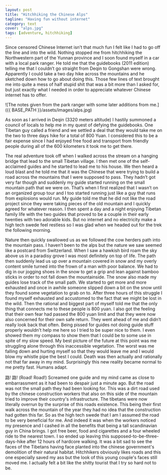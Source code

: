 ```yaml
---
layout: post
title: "Hitchhiking the Chinese Alps"
tagline: "Having fun without internet"
category: text
cover: "alps.jpg"
tags: [adventure, hitchhiking]
---
```


Since censored Chinese Internet isn’t that much fun I felt like I had to go off the line and into the wild. Nothing stopped me from hitchhiking the Northwestern part of the Yunnan province and I soon found myself in a car with a local park ranger. He told me that the guidebooks (2011 edition) telling me that I couldn’t go straight from Deqin to Gongshan were wrong. Apparently I could take a two day hike across the mountains and he sketched down how to go about doing this. Those few lines of text brought me into quite a mess of half stupid shit that was a bit more than I asked for, but just exactly what I needed in order to appreciate whatever Chinese internet has to offer.


![The notes given from the park ranger with some later additions from me.]({{ BASE_PATH }}/assets/images/alps.jpg)


As soon as I arrived in Deqin (3320 meters altitude) I hastily summoned a council of locals to help me in my quest of defying the guidebooks. One Tibetan guy called a friend and we settled a deal that they would take me on the two to three days hike for a total of 800 Yuan. I considered this to be a fair expense since I had enjoyed free food and transport from friendly people during all of the 600 kilometers it took me to get there.   

The real adventure took off when I walked across the stream on a hanging bridge that lead to the small Tibetan village. I then met one of the self-acclaimed guides and he started to lead me to his house. We  then heard a loud blast and  he told me that it was the Chinese that were trying to build a road across the mountains that I were supposed to pass. They hadn’t got very far though and suddenly my guide started running on the small mountain path that we were on. That’s when I first realized that I wasn’t on an organized group tour and I too started running just like a guy that runs from explosions would run. My guide told me that he did not like the road project since they were taking pieces of the old mountain and I quickly agreed for whatever reason. I then spent a day and a night enjoying Tibetan family life with the two guides that proved to be a couple in their early twenties with two adorable kids.  But no internet and no electricity make a high tech swede feel restless so I was glad when we headed out for the trek the following morning.  

Nature then quickly swallowed us as we followed the cow herders path into the mountain pass. I haven’t been to the alps but the nature we saw seemed like a postcard from Switzerland. When I saw a hawkish bird roam the sky above us in a paradisy grove I was most definitely on top of life. The path then suddenly lead us up over a mountain covered in snow and my overly content smile turned into the frown of a man with poor balance. We had to dig in our jogging shoes in the snow to get a grip and lean against bamboo sticks in order to not fall down the mountainside. The snow also made my guides lose track of the small path. We started to get more and more exhausted and once in awhile someone slipped down a bit on the snow until they found some vegetation to grab on to. After three hours of this struggle I found myself exhausted and accustomed to the fact that we might be lost in the wild. Then the rational and biggest part of myself told me that the only thing that connects me to these people is 800 yuan. I also got the feeling that their own fear had passed the 800 yuan limit and that they were now also concerned for their own safe return. They went ahead of me and didn’t really look back that often. Being pissed for guides not doing guide stuff properly wouldn't help me here so I tried to be super nice to them. I even showed them my compass to show them that I could be to some use in spite of my slow speed. My best picture of the future at this point was me struggling alone through this inaccessible vegetation. The worst was me falling down and hurting myself so that they would leave me and I would blow my whistle pipe the best I could. Death was then actually and rationally not that far away in my mind. Surprisingly this new reality became normal to me pretty fast. Humans adapt. 

路! 路! (Road! Road!) Screamed one guide and my mind came as close to embarrassment as it had been to despair just a minute ago. But the road was not the small path they had been looking for. This was a dirt road used by the chinese construction workers that also on this side of the mountain tried to improve their country's infrastructure. The tibetans were now literally overrun by the surprise of this roads existence. This being their first walk across the mountain of the year they had no idea that the construction had gotten this far. So as the high tech swede that I am I assumed the road to be very beneficial for me. And indeed it was when the workers noticed my presence and I cashed in all the benefits that being a tall scandinavian guy in China brings. I got free beer, food and cigarettes and a four wheeled ride to the nearest town. I so ended up leaving this supposed-to-be-three-days-hike after 12 hours of hardcore walking. It was a bit sad to see the faces of the Tibetans having face planted into the chinese government's demolition of their natural habitat. Hitchhikers obviously likes roads and this one especially saved my ass but the look of this young couple's faces still moved me. I actually felt a bit like the shitty tourist that I try so hard not to be.

